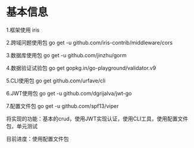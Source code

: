 # 基本信息
1.框架使用 iris

2.跨域问题使用包 go get -u github.com/iris-contrib/middleware/cors

3.数据库使用包 go get -u github.com/jinzhu/gorm

4.数据验证试验包 go get gopkg.in/go-playground/validator.v9

5.CLI使用包 go get github.com/urfave/cli

6.JWT使用包 go get -u github.com/dgrijalva/jwt-go

7.配置文件包 go get -u github.com/spf13/viper

将实现的功能：基本的crud，使用JWT实现认证，使用CLI工具，使用配置文件包，单元测试

目前进度：使用配置文件包




